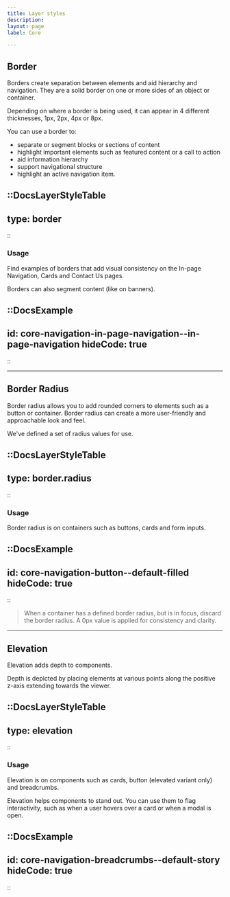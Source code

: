 ```yaml
---
title: Layer styles
description: 
layout: page
label: Core

---
```


## Border
Borders create separation between elements and aid hierarchy and navigation. They are a solid border on one or more sides of an object or container.

Depending on where a border is being used, it can appear in 4 different thicknesses, 1px, 2px, 4px or 8px.

You can use a border to:
- separate or segment blocks or sections of content
- highlight important elements such as featured content or a call to action
- aid information hierarchy
- support navigational structure
- highlight an active navigation item.

::DocsLayerStyleTable
---
type: border
---
::

### Usage
Find examples of borders that add visual consistency on the In-page Navigation, Cards and Contact Us pages. 

Borders can also segment content (like on banners).

::DocsExample
---
id: core-navigation-in-page-navigation--in-page-navigation
hideCode: true
---
::

---

## Border Radius
Border radius allows you to add rounded corners to elements such as a button or container. Border radius can create a more user-friendly and approachable look and feel.

We've defined a set of radius values for use.

::DocsLayerStyleTable
---
type: border.radius
---
::

### Usage
Border radius is on containers such as buttons, cards and form inputs.

::DocsExample
---
id: core-navigation-button--default-filled
hideCode: true
---
::

> When a container has a defined border radius, but is in focus, discard the border radius. A 0px value is applied for consistency and clarity.

---

## Elevation
Elevation adds depth to components.

Depth is depicted by placing elements at various points along the positive z-axis extending towards the viewer.

::DocsLayerStyleTable
---
type: elevation
---
::

### Usage
Elevation is on components such as cards, button (elevated variant only) and breadcrumbs.

Elevation helps components to stand out. You can use them to flag interactivity, such as when a user hovers over a card or when a modal is open.

::DocsExample
---
id: core-navigation-breadcrumbs--default-story
hideCode: true
---
::

